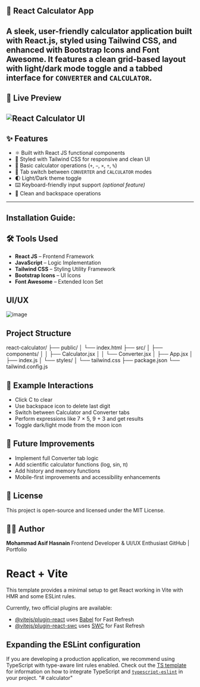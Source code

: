 ## 🧮 React Calculator App
A sleek, user-friendly calculator application built with **React.js**, styled using **Tailwind CSS**, and enhanced with **Bootstrap Icons** and **Font Awesome**. It features a clean grid-based layout with light/dark mode toggle and a tabbed interface for `CONVERTER` and `CALCULATOR`.
---

## 🌟 Live Preview
![React Calculator UI](./demo1.png)
---
## ✨ Features
- ⚛️ Built with React JS functional components
- 🎨 Styled with Tailwind CSS for responsive and clean UI
- 🔢 Basic calculator operations (`+`, `−`, `×`, `÷`, `%`)
- 🧭 Tab switch between `CONVERTER` and `CALCULATOR` modes
- 🌓 Light/Dark theme toggle
- ⌨️ Keyboard-friendly input support *(optional feature)*
- 🔁 Clean and backspace operations

---
## Installation Guide:
## 🛠 Tools Used
- **React JS** – Frontend Framework
- **JavaScript** – Logic Implementation
- **Tailwind CSS** – Styling Utility Framework
- **Bootstrap Icons** – UI Icons
- **Font Awesome** – Extended Icon Set


## UI/UX
![image](https://github.com/user-attachments/assets/5c3378ae-150f-471c-9d73-45f093c8aec2)

## Project Structure
react-calculator/
├── public/
│ └── index.html
├── src/
│ ├── components/
│ │ ├── Calculator.jsx
│ │ └── Converter.jsx
│ ├── App.jsx
│ ├── index.js
│ └── styles/
│ └── tailwind.css
├── package.json
└── tailwind.config.js
## 🧪 Example Interactions
- Click C to clear
- Use backspace icon to delete last digit
- Switch between Calculator and Converter tabs
- Perform expressions like 7 × 5, 9 + 3 and get results
- Toggle dark/light mode from the moon icon

## 🔮 Future Improvements
- Implement full Converter tab logic
- Add scientific calculator functions (log, sin, π)
- Add history and memory functions
- Mobile-first improvements and accessibility enhancements
  
## 📜 License
This project is open-source and licensed under the MIT License.
## 👨‍💻 Author
**Mohammad Asif Hasnain**
Frontend Developer & UI/UX Enthusiast
GitHub | Portfolio




# React + Vite

This template provides a minimal setup to get React working in Vite with HMR and some ESLint rules.

Currently, two official plugins are available:

- [@vitejs/plugin-react](https://github.com/vitejs/vite-plugin-react/blob/main/packages/plugin-react) uses [Babel](https://babeljs.io/) for Fast Refresh
- [@vitejs/plugin-react-swc](https://github.com/vitejs/vite-plugin-react/blob/main/packages/plugin-react-swc) uses [SWC](https://swc.rs/) for Fast Refresh

## Expanding the ESLint configuration

If you are developing a production application, we recommend using TypeScript with type-aware lint rules enabled. Check out the [TS template](https://github.com/vitejs/vite/tree/main/packages/create-vite/template-react-ts) for information on how to integrate TypeScript and [`typescript-eslint`](https://typescript-eslint.io) in your project.
"# calculator" 
